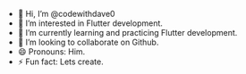 - 👋 Hi, I’m @codewithdave0
- 👀 I’m interested in Flutter development.
- 🌱 I’m currently learning and practicing Flutter development.
- 💞️ I’m looking to collaborate on Github.
- 😄 Pronouns: Him.
- ⚡ Fun fact: Lets create.

<!---
codewithdave0/codewithdave0 is a ✨ special ✨ repository because its `README.md` (this file) appears on your GitHub profile.
You can click the Preview link to take a look at your changes.
--->
